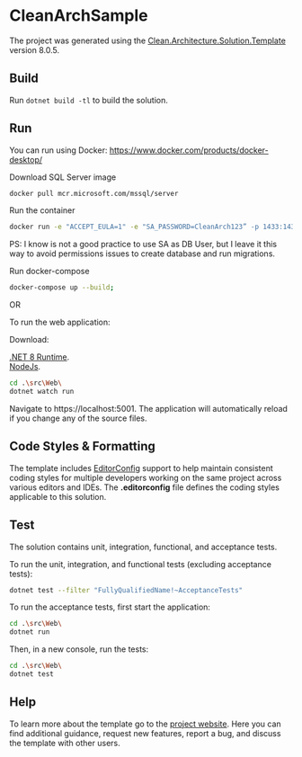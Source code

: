 ﻿# CleanArchSample

The project was generated using the [Clean.Architecture.Solution.Template](https://github.com/jasontaylordev/CleanArchSample) version 8.0.5.

## Build

Run `dotnet build -tl` to build the solution.

## Run
You can run using Docker:
https://www.docker.com/products/docker-desktop/

Download SQL Server image
```bash
docker pull mcr.microsoft.com/mssql/server
```
Run the container
```bash
docker run -e "ACCEPT_EULA=1" -e "SA_PASSWORD=CleanArch123” -p 1433:1433 -d --name=sqlserver mcr.microsoft.com/mssql/server
```
PS: I know is not a good practice to use SA as DB User, but I leave it this way to avoid permissions issues to create database and run migrations.

Run docker-compose
```bash
docker-compose up --build;
```

OR

To run the web application:

Download:

[.NET 8 Runtime](https://dotnet.microsoft.com/en-us/download/dotnet/8.0). <br/>
[NodeJs](https://nodejs.org/en/download/package-manager).

```bash
cd .\src\Web\
dotnet watch run
```

Navigate to https://localhost:5001. The application will automatically reload if you change any of the source files.

## Code Styles & Formatting

The template includes [EditorConfig](https://editorconfig.org/) support to help maintain consistent coding styles for multiple developers working on the same project across various editors and IDEs. The **.editorconfig** file defines the coding styles applicable to this solution.


## Test

The solution contains unit, integration, functional, and acceptance tests.

To run the unit, integration, and functional tests (excluding acceptance tests):
```bash
dotnet test --filter "FullyQualifiedName!~AcceptanceTests"
```

To run the acceptance tests, first start the application:

```bash
cd .\src\Web\
dotnet run
```

Then, in a new console, run the tests:
```bash
cd .\src\Web\
dotnet test
```

## Help
To learn more about the template go to the [project website](https://github.com/jasontaylordev/CleanArchitecture). Here you can find additional guidance, request new features, report a bug, and discuss the template with other users.
